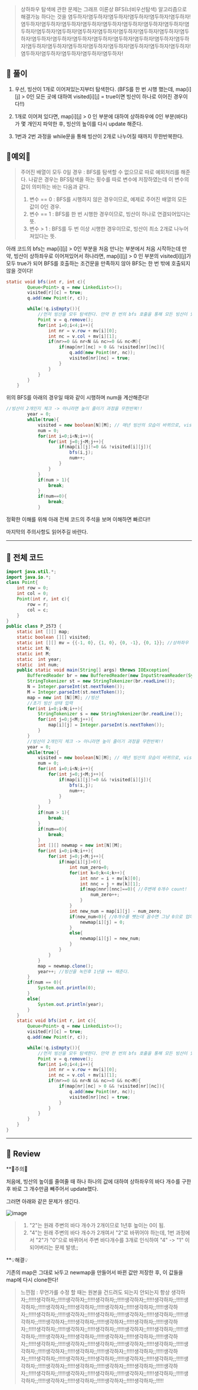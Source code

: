 >상하좌우 탐색에 관한 문제는 그래프 이론상 BFS(너비우선탐색) 알고리즘으로 해결가능 하다는 것을 염두하자!염두하자!염두하자!염두하자!염두하자!염두하자!염두하자!염두하자!염두하자!염두하자!염두하자!염두하자!염두하자!염두하자!염두하자!염두하자!염두하자!염두하자!염두하자!염두하자!염두하자!염두하자!염두하자!염두하자!염두하자!염두하자!염두하자!염두하자!염두하자!염두하자!염두하자!염두하자!염두하자!염두하자!염두하자!염두하자!염두하자!염두하자!염두하자!염두하자!염두하자!염두하자!염두하자!염두하자!

## 🧩 풀이

1. 우선, 빙산이 1개로 이어져있는지부터 탐색한다. (BFS를 한 번 시행 했는데, map[i][j] > 0인 모든 곳에 대하여 visited[i][j] = true이면 빙산이 하나로 이어진 경우이다!!)

2. 1개로 이어져 있다면,  map[i][j] > 0 인 부분에 대하여 상하좌우에 0인 부분(바다)가 몇 개인지 파악한 후, 빙산의 높이를 다시 update 해준다.

3. 1번과 2번 과정을 while문을 통해 빙산이 2개로 나누어질 때까지 무한반복한다.

## 🚨예외🚨

>주어진 배열이 모두 0일 경우 : BFS를 탐색할 수 없으므로 따로 예외처리를 해준다.
>나같은 경우는 BFS탐색을 하는 횟수를 따로 변수에 저장하였는데 이 변수의 값이 의미하는 바는 다음과 같다.
>1. 변수 == 0 : BFS를 시행하지 않은 경우이므로, 예제로 주어진 배열의 모든 값이 0인 경우.
>2. 변수 == 1 : BFS를 한 번 시행한 경우이므로, 빙산이 하나로 연결되어있다는 뜻.
>3. 변수 > 1 : BFS를 두 번 이상 시행한 경우이므로, 빙산이 최소 2개로 나누어져있다는 뜻.

아래 코드의 bfs는 map[i][j] > 0인 부분을 처음 만나는 부분에서 처음 시작하는데 
만약, 빙산이 상하좌우로 이어져있어서 하나라면, map[i][j] > 0 인 부분의 visited[i][j]가 모두 true가 되어 BFS를 호출하는 조건문을 만족하지 않아 BFS는 한 번 밖에 호출되지 않을 것이다!

```java
static void bfs(int r, int c){
        Queue<Point> q = new LinkedList<>();
        visited[r][c] = true;
        q.add(new Point(r, c));

        while(!q.isEmpty()){
            //먼저 빙산을 모두 탐색한다. 만약 한 번의 bfs 호출을 통해 모든 빙산이 있는 부분이 true가 되면 모든 빙산이 상하좌우로 이어져있다는 뜻이므로 빙산은 1개!
            Point v = q.remove();
            for(int i=0;i<4;i++){
                int nr = v.row + mv[i][0];
                int nc = v.col + mv[i][1];
                if(nr>=0 && nr<N && nc>=0 && nc<M){
                    if(map[nr][nc] > 0 && !visited[nr][nc]){
                        q.add(new Point(nr, nc));
                        visited[nr][nc] = true;
                    }
                }
            }
        }
    }
```
위의 BFS를 아래의 경우일 때와 같이 시행하며 num을 계산해준다!

```java
//빙산이 2개인지 체크 -> 아니라면 높이 줄이기 과정을 무한반복!!
        year = 0;
        while(true){
            visited = new boolean[N][M]; // 매년 빙산의 모습이 바뀌므로, visited맵을 초기화해준다!
            num = 0;
            for(int i=0;i<N;i++){
                for(int j=0;j<M;j++){
                    if(map[i][j]!=0 && !visited[i][j]){
                        bfs(i,j);
                        num++;
                    }
                }
            }
            if(num > 1){
                break;
            }
            if(num==0){
                break;
            }
```

정확한 이해를 위해 아래 전체 코드의 주석을 보며 이해하면 빠르다!!

마지막의 주의사항도 읽어주길 바란다.

---

## 🧩 전체 코드

```java
import java.util.*;
import java.io.*;
class Point{
    int row = 0;
    int col = 0;
    Point(int r, int c){
        row = r;
        col = c;
    }
}
public class P_2573 {
    static int [][] map;
    static boolean [][] visited;
    static int [][] mv = {{-1, 0}, {1, 0}, {0, -1}, {0, 1}}; //상하좌우 이동.
    static int N;
    static int M;
    static  int year;
    static  int num;
    public static void main(String[] args) throws IOException{
        BufferedReader br = new BufferedReader(new InputStreamReader(System.in));
        StringTokenizer st = new StringTokenizer(br.readLine());
        N = Integer.parseInt(st.nextToken());
        M = Integer.parseInt(st.nextToken());
        map = new int [N][M]; //빙산
        //초기 빙산 상태 입력
        for(int i=0;i<N;i++){
            StringTokenizer s = new StringTokenizer(br.readLine());
            for(int j=0;j<M;j++){
                map[i][j] = Integer.parseInt(s.nextToken());
            }
        }
        //빙산이 2개인지 체크 -> 아니라면 높이 줄이기 과정을 무한반복!!
        year = 0;
        while(true){
            visited = new boolean[N][M]; // 매년 빙산의 모습이 바뀌므로, visited맵을 초기화해준다!
            num = 0;
            for(int i=0;i<N;i++){
                for(int j=0;j<M;j++){
                    if(map[i][j]!=0 && !visited[i][j]){
                        bfs(i,j);
                        num++;
                    }
                }
            }
            if(num > 1){
                break;
            }
            if(num==0){
                break;
            }
            int [][] newmap = new int[N][M];
            for(int i=0;i<N;i++){
                for(int j=0;j<M;j++){
                    if(map[i][j]>0){
                        int num_zero=0;
                        for(int k=0;k<4;k++){
                            int nnr = i + mv[k][0];
                            int nnc = j + mv[k][1];
                            if(map[nnr][nnc]==0){ //주변에 0개수 count!
                                num_zero++;
                            }
                        }
                        int new_num = map[i][j] - num_zero;
                        if(new_num<0){ //0개수를 뺏는데 음수면 그냥 0으로 업데이트!
                            newmap[i][j] = 0;
                        }
                        else{
                            newmap[i][j] = new_num;
                        }
                    }
                }
            }
            map = newmap.clone();
            year++; //빙산을 녹인후 1년을 ++ 해준다.
        }
        if(num == 0){
            System.out.println(0);
        }
        else{
            System.out.println(year);
        }
    }
    static void bfs(int r, int c){
        Queue<Point> q = new LinkedList<>();
        visited[r][c] = true;
        q.add(new Point(r, c));

        while(!q.isEmpty()){
            //먼저 빙산을 모두 탐색한다. 만약 한 번의 bfs 호출을 통해 모든 빙산이 있는 부분이 true가 되면 모든 빙산이 상하좌우로 이어져있다는 뜻이므로 빙산은 1개!
            Point v = q.remove();
            for(int i=0;i<4;i++){
                int nr = v.row + mv[i][0];
                int nc = v.col + mv[i][1];
                if(nr>=0 && nr<N && nc>=0 && nc<M){
                    if(map[nr][nc] > 0 && !visited[nr][nc]){
                        q.add(new Point(nr, nc));
                        visited[nr][nc] = true;
                    }
                }
            }
        }
    }
}
```

---

## 🧩 Review

**🚨주의🚨

처음에, 빙산의 높이를 줄여줄 때 하나 하나의 값에 대하여 상하좌우의 바다 개수를 구한 후 바로 그 개수만큼 빼주어서 update했다.

그러면 아래와 같은 문제가 생긴다.

![image](https://user-images.githubusercontent.com/80253559/182764495-08d85015-ac2c-4717-ab27-258ccda6fbe9.png)

>1. "2"는 원래 주변의 바다 개수가 2개이므로 1년후 높이는 0이 됨.
>2. "4"는 원래 주변의 바다 개수가 2개여서 "2"로 바뀌어야 하는데, 1번 과정에서 "2"가 "0"으로 바뀌어서 주변 바다개수를 3개로 인식하여 "4" -> "1" 이 되어버리는 문제 발생;;

**💡해결💡

기존의 map은 그대로 놔두고 newmap을 만들어서 바뀐 값만 저장한 후, 이 값들을 map에 다시 clone한다!

>느낀점 : 무언가를 수정 할 때는 원본을 건드려도 되는지 안되는지 항상 생각하자;;!!!!!생각하자;;!!!!!생각하자;;!!!!!생각하자;;!!!!!생각하자;;!!!!!생각하자;;!!!!!생각하자;;!!!!!생각하자;;!!!!!생각하자;;!!!!!생각하자;;!!!!!생각하자;;!!!!!생각하자;;!!!!!생각하자;;!!!!!생각하자;;!!!!!생각하자;;!!!!!생각하자;;!!!!!생각하자;;!!!!!생각하자;;!!!!!생각하자;;!!!!!생각하자;;!!!!!생각하자;;!!!!!생각하자;;!!!!!생각하자;;!!!!!생각하자;;!!!!!생각하자;;!!!!!생각하자;;!!!!!생각하자;;!!!!!생각하자;;!!!!!생각하자;;!!!!!생각하자;;!!!!!생각하자;;!!!!!생각하자;;!!!!!생각하자;;!!!!!생각하자;;!!!!!생각하자;;!!!!!생각하자;;!!!!!생각하자;;!!!!!생각하자;;!!!!!생각하자;;!!!!!생각하자;;!!!!!생각하자;;!!!!!생각하자;;!!!!!생각하자;;!!!!!생각하자;;!!!!!생각하자;;!!!!!생각하자;;!!!!!생각하자;;!!!!!생각하자;;!!!!!생각하자;;!!!!!생각하자;;!!!!!생각하자;;!!!!!생각하자;;!!!!!생각하자;;!!!!!생각하자;;!!!!!생각하자;;!!!!!생각하자;;!!!!!생각하자;;!!!!!생각하자;;!!!!!생각하자;;!!!!!생각하자;;!!!!!생각하자;;!!!!!생각하자;;!!!!!생각하자;;!!!!!생각하자;;!!!!!생각하자;;!!!!!생각하자;;!!!!!


